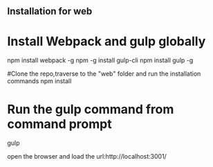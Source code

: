 ## Installation for web

# Install Webpack and  gulp globally 
 npm install webpack -g
 npm -g install gulp-cli
 npm install gulp -g

#Clone the repo,traverse to the "web" folder and run the installation commands
npm install

# Run the gulp command from command prompt
gulp

open the browser and load the url:http://localhost:3001/